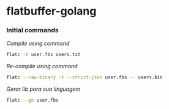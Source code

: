 # flatbuffer-golang


### Initial commands

*Compile using command*
```sh
flatc -b user.fbs users.txt
```

*Re-compile using command*

```sh 
flatc --raw-binary -t --strict-json user.fbs -- users.bin
```


*Gerar lib para sua linguagem*
```sh
flatc --go user.fbs
```